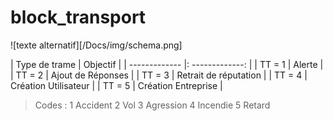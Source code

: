 # block_transport

![texte alternatif][/Docs/img/schema.png]

| Type de trame      |    Objectif   |
| ------------- |: -------------: |
| TT = 1        |        Alerte        |
| TT = 2      |        Ajout de Réponses        |
| TT = 3        |        Retrait de réputation        |
| TT = 4      |        Création Utilisateur       |
| TT = 5      |        Création Entreprise       |

> Codes : 
1 Accident
2 Vol
3 Agression
4 Incendie
5 Retard
<!--- --->
